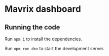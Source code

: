 
  # Mavrix dashboard
  ## Running the code

  Run `npm i` to install the dependencies.

  Run `npm run dev` to start the development server.
  